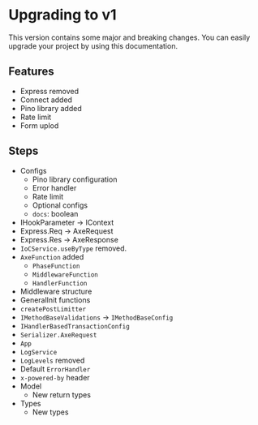 # Upgrading to v1

This version contains some major and breaking changes. You can easily upgrade your project by using this documentation.

## Features

- Express removed
- Connect added
- Pino library added
- Rate limit
- Form uplod

## Steps

- Configs
  - Pino library configuration
  - Error handler
  - Rate limit
  - Optional configs
  - `docs`: boolean
- IHookParameter -> IContext
- Express.Req -> AxeRequest
- Express.Res -> AxeResponse
- `IoCService.useByType` removed.
- `AxeFunction` added
  - `PhaseFunction`
  - `MiddlewareFunction`
  - `HandlerFunction`
- Middleware structure
- GeneralInit functions
- `createPostLimitter`
- `IMethodBaseValidations` -> `IMethodBaseConfig`
- `IHandlerBasedTransactionConfig`
- `Serializer.AxeRequest`
- `App`
- `LogService`
- `LogLevels` removed
- Default `ErrorHandler`
- `x-powered-by` header
- Model
  - New return types
- Types
  - New types
